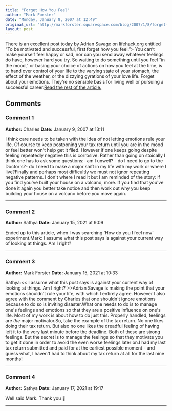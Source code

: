 ```yaml
---
title: "Forget How You Feel"
author: "Mark Forster"
date: "Monday, January 8, 2007 at 12:49"
original_url: "http://markforster.squarespace.com/blog/2007/1/8/forget-how-you-feel.html"
layout: post
---
```


There is an excellent post today by Adrian Savage on lifehack.org entitled “To be motivated and successful, first forget how you feel.”> You can’t make yourself feel happy or sad, nor can you send away whatever feelings do have, however hard you try. So waiting to do something until you feel “in the mood,” or basing your choice of actions on how you feel at the time, is to hand over control of your life to the varying state of your stomach, the effect of the weather, or the dizzying gyrations of your love life. Forget about your emotions. They’re no sensible basis for living well or pursuing a successful career.[Read the rest of the article.](http://www.lifehack.org/articles/lifehack/to-be-motivated-and-successful-first-forget-how-you-feel.html)

## Comments

### Comment 1
**Author:** Charles
**Date:** January 9, 2007 at 13:11

I think care needs to be taken with the idea of not letting emotions rule your life. Of course to keep postponing your tax return until you are in the mood or feel better won't help get it filed. However if one keeps going despite feeling repeatedly negative this is corrosive. Rather than going on stoically I think one has to ask some questions:- am I unwell? - do I need to go to the Doctor's?- do I need to make a major shift in my life with my work or where I live?Finally and perhaps most difficultly we must not ignor repeating negative patterns. I don't where I read it but I am reminded of the story: if you find you've built your house on a volcano, more. If you find that you've done it again you better take notice and then work out why you keep building your house on a volcano before you move again.

---

### Comment 2
**Author:** Sathya
**Date:** January 15, 2021 at 9:09

Ended up to this article, when I was searching 'How do you I feel now' experiment.Mark:
I assume what this post says is against your current way of looking at things.
Am I right?

---

### Comment 3
**Author:** Mark Forster
**Date:** January 15, 2021 at 10:33

Sathya:<< I assume what this post says is against your current way of looking at things. Am I right? >>Adrian Savage is making the point that your emotions shouldn't rule your life, with which I entirely agree. However I also agree with the comment by Charles that one shouldn't ignore emotions because to do so is inviting disaster.What one needs to do is to manage one's feelings and emotions so that they are a positive influence on one's life. Most of my work is about how to do just this. Properly handled, feelings are *the* major motivator.So, take the example of the tax return. No one likes doing their tax return. But also no one likes the dreadful feeling of having left it to the very last minute before the deadline. Both of these are strong feelings. But the secret is to manage the feelings so that they motivate you to get it done in order to avoid the even worse feelings later on.I had my last tax return submitted and paid for at the earliest possible moment - and guess what, I haven't had to think about my tax return at all for the last nine months!

---

### Comment 4
**Author:** Sathya
**Date:** January 17, 2021 at 19:17

Well said Mark.
Thank you 🙏

---
